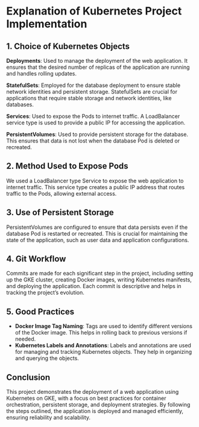 # Explanation of Kubernetes Project Implementation

## 1. Choice of Kubernetes Objects

**Deployments**: Used to manage the deployment of the web application. It ensures that the desired number of replicas of the application are running and handles rolling updates.

**StatefulSets**: Employed for the database deployment to ensure stable network identities and persistent storage. StatefulSets are crucial for applications that require stable storage and network identities, like databases.

**Services**: Used to expose the Pods to internet traffic. A LoadBalancer service type is used to provide a public IP for accessing the application.

**PersistentVolumes**: Used to provide persistent storage for the database. This ensures that data is not lost when the database Pod is deleted or recreated.

## 2. Method Used to Expose Pods

We used a LoadBalancer type Service to expose the web application to internet traffic. This service type creates a public IP address that routes traffic to the Pods, allowing external access.

## 3. Use of Persistent Storage

PersistentVolumes are configured to ensure that data persists even if the database Pod is restarted or recreated. This is crucial for maintaining the state of the application, such as user data and application configurations.

## 4. Git Workflow

Commits are made for each significant step in the project, including setting up the GKE cluster, creating Docker images, writing Kubernetes manifests, and deploying the application. Each commit is descriptive and helps in tracking the project’s evolution.

## 5. Good Practices

- **Docker Image Tag Naming**: Tags are used to identify different versions of the Docker image. This helps in rolling back to previous versions if needed.
- **Kubernetes Labels and Annotations**: Labels and annotations are used for managing and tracking Kubernetes objects. They help in organizing and querying the objects.

## Conclusion

This project demonstrates the deployment of a web application using Kubernetes on GKE, with a focus on best practices for container orchestration, persistent storage, and deployment strategies. By following the steps outlined, the application is deployed and managed efficiently, ensuring reliability and scalability.

